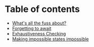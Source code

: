 # Table of contents

* [What's all the fuss about?](README.md)
* [Forgetting to await](forgetting-to-await.md)
* [Exhaustiveness Checking](exhaustiveness-checking.md)
* [Making impossible states impossible](making-impossible-states-impossible.md)

